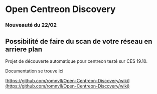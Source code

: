 # Open Centreon Discovery

### Nouveauté du 22/02
Possibilité de faire du scan de votre réseau en arriere plan
---
Projet de découverte automatique pour centreon testé sur CES 19.10.

Documentation se trouve ici

[https://github.com/romnvll/Open-Centreon-Discovery/wiki](https://github.com/romnvll/Open-Centreon-Discovery/wiki)
